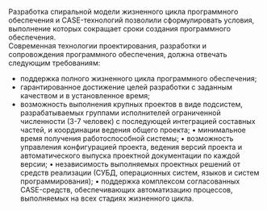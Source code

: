 Разработка спиральной модели жизненного цикла программного обеспечения и CASE-технологий позволили сформулировать условия, выполнение которых сокращает сроки создания программного обеспечения.  
Современная технологии проектирования, разработки и сопровождения программного обеспечения, должна отвечать следующим требованиям:
- поддержка полного жизненного цикла программного обеспечения;
- гарантированное достижение целей разработки с заданным качеством и в установленное время;
- возможность выполнения крупных проектов в виде подсистем, разрабатываемых группами исполнителей ограниченной численности (3-7 человек) с последующей интеграцией составных
частей, и координации ведения общего проекта;
• минимальное время получения работоспособной системы;
• возможность управления конфигурацией проекта, ведения версий проекта и автоматического
выпуска проектной документации по каждой версии;
• независимость выполняемых проектных решений от средств реализации (СУБД,
операционных систем, языков и систем программирования);
• поддержка комплексом согласованных CASE-средств, обеспечивающих автоматизацию
процессов, выполняемых на всех стадиях жизненного цикла.